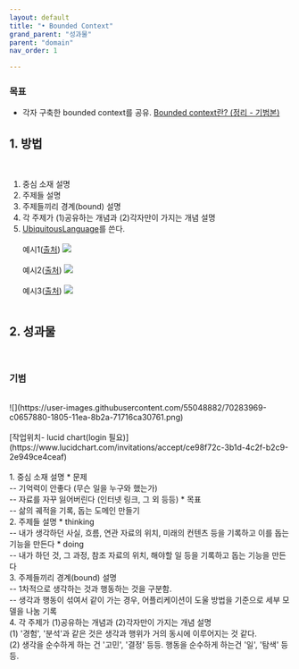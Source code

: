 ```yaml
---
layout: default
title: "• Bounded Context"
grand_parent: "성과물"
parent: "domain"
nav_order: 1

---
```


### **목표**

* 각자 구축한 bounded context를 공유. [Bounded context란? (정리 - 기범본)](../../../2_study_theory/docs/0.concepts/bounded-context.md)

## 1. 방법
<br>

1. 중심 소재 설명
2. 주제들 설명
3. 주제들끼리 경계(bound) 설명
4. 각 주제가 (1)공유하는 개념과 (2)각자만이 가지는 개념 설명
5. [UbiquitousLanguage](https://martinfowler.com/bliki/UbiquitousLanguage.html)를 쓴다.
<br><br>
예시1([출처](https://martinfowler.com/bliki/BoundedContext.html))
![](https://martinfowler.com/bliki/images/boundedContext/sketch.png)
<br><br>
예시2([출처](https://www.informatik-aktuell.de/entwicklung/methoden/ddd-context-is-king-kein-context-keine-microservices.html))
![](https://www.informatik-aktuell.de/fileadmin/templates/wr/pics/Artikel/02_Entwicklung/Methoden/DDD_Abb9_Martincevic.png)
<br><br>
예시3([출처](https://jaxenter.de/domain-driven-design-2475))
![](https://jaxenter.de/wp-content/uploads/2013/09/kernland_ddd_2.jpg)
<br><br>

## 2. 성과물
<br>

### 기범
<br>
![](https://user-images.githubusercontent.com/55048882/70283969-c0657880-1805-11ea-8b2a-71716ca30761.png)
<br><br>
[작업위치- lucid chart(login 필요)](https://www.lucidchart.com/invitations/accept/ce98f72c-3b1d-4c2f-b2c9-2e949ce4ceaf)
<br><br>
1. 중심 소재 설명
* 문제
<br>-- 기억력이 안좋다 (무슨 일을 누구와 했는가)
<br>-- 자료를 자꾸 잃어버린다 (인터넷 링크, 그 외 등등)
* 목표
<br>-- 삶의 궤적을 기록, 돕는 도메인 만들기
<br>
2. 주제들 설명
* thinking
<br>-- 내가 생각하던 사실, 흐름, 연관 자료의 위치, 미래의 컨텐츠 등을 기록하고 이를 돕는 기능을 만든다
* doing
<br>-- 내가 하던 것, 그 과정, 참조 자료의 위치, 해야할 일 등을 기록하고 돕는 기능을 만든다
<br>
3. 주제들끼리 경계(bound) 설명
<br>-- 1차적으로 생각하는 것과 행동하는 것을 구분함.
<br>-- 생각과 행동이 섞여서 같이 가는 경우, 어플리케이션이 도울 방법을 기준으로 세부 모델을 나눔
기록
<br>
4. 각 주제가 (1)공유하는 개념과 (2)각자만이 가지는 개념 설명
<br>(1) '경험', '분석'과 같은 것은 생각과 행위가 거의 동시에 이루어지는 것 같다.
<br>(2) 생각을 순수하게 하는 건 '고민', '결정' 등등. 행동을 순수하게 하는건 '일', '탐색' 등등.
<br>